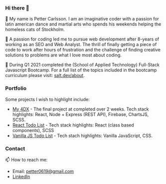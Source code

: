 ### Hi there 👋

🌱 My name is Petter Carlsson. I am an imaginative coder with a passion for latin american dance and martial arts who spends his weekends helping the homeless cats of Stockholm.

🌱 A passion for coding led me to pursue web development after 8-years of working as an SEO and Web Analyst. The thrill of finally getting a piece of code to work after hours of frustration and the challenge of finding creative solutions to problems are what I love most about coding.

🌱 During Q1 2021 completed the </salt> (School of Applied Technology) Full-Stack Javascript Bootcamp. For a full list of the topics included in the bootcamp curriculum please visit: [salt.dev/about](https://salt.dev/about).

### Portfolio

Some projects I wish to highlight include:
* [My 4DX](https://github.com/lukas-schmid/my-4dx) - The final project at </salt> completed over 2 weeks. Tech stack highlights: React, Node + Express (REST API), Firebase, ChartsJS, SCSS.
* [React Todo List](https://github.com/petter0619/react-todo-list) - Tech stack highlights: React (class based components), SCSS
* [Vanilla JS Todo List](https://github.com/petter0619/vanilla-js-todo-list) - Tech stach highlights: Vanilla JavaScript, CSS.

### Contact

📫 How to reach me:
* Email: petter0619@gmail.com
* [LinkedIn](https://www.linkedin.com/in/petter0619/)

<!--
**petter0619/petter0619** is a ✨ _special_ ✨ repository because its `README.md` (this file) appears on your GitHub profile.

Here are some ideas to get you started:

- 🔭 I’m currently working on ...
- 🌱 I’m currently learning ...
- 👯 I’m looking to collaborate on ...
- 🤔 I’m looking for help with ...
- 💬 Ask me about ...
- 📫 How to reach me: ...
- 😄 Pronouns: ...
- ⚡ Fun fact: ...
-->
